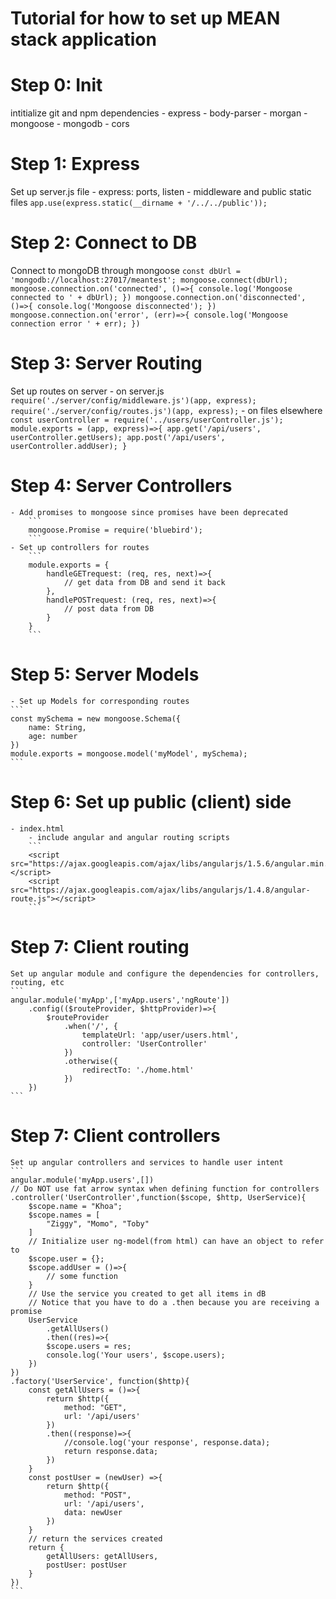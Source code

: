 
# Tutorial for how to set up MEAN stack application

# Step 0: Init
intitialize git and npm dependencies
    - express
    - body-parser
    - morgan
    - mongoose
    - mongodb
    - cors
# Step 1: Express
Set up server.js file
    - express: ports, listen
    - middleware and public static files
        ```
        app.use(express.static(__dirname + '/../../public'));    
        ```
# Step 2: Connect to DB
Connect to mongoDB through mongoose
    ```
    const dbUrl = 'mongodb://localhost:27017/meantest';
    mongoose.connect(dbUrl);
    mongoose.connection.on('connected', ()=>{
        console.log('Mongoose connected to ' + dbUrl);
    })
    mongoose.connection.on('disconnected', ()=>{
        console.log('Mongoose disconnected');
    })
    mongoose.connection.on('error', (err)=>{
        console.log('Mongoose connection error ' + err);
    })
    ```
# Step 3: Server Routing
Set up routes on server
    - on server.js
        ```
        require('./server/config/middleware.js')(app, express);
        require('./server/config/routes.js')(app, express);
        ```
    - on files elsewhere
        ```
        const userController = require('../users/userController.js');
        module.exports = (app, express)=>{
            app.get('/api/users', userController.getUsers);
            app.post('/api/users', userController.addUser);
        }
        ```
# Step 4: Server Controllers
    - Add promises to mongoose since promises have been deprecated
        ```
        mongoose.Promise = require('bluebird');
        ```
    - Set up controllers for routes
        ```
        module.exports = {
            handleGETrequest: (req, res, next)=>{
                // get data from DB and send it back
            },
            handlePOSTrequest: (req, res, next)=>{
                // post data from DB
            }
        }
        ```
# Step 5: Server Models
    - Set up Models for corresponding routes
    ```
    const mySchema = new mongoose.Schema({
        name: String,
        age: number
    })
    module.exports = mongoose.model('myModel', mySchema);
    ```

# Step 6: Set up public (client) side
    - index.html
        - include angular and angular routing scripts
        ```
        <script src="https://ajax.googleapis.com/ajax/libs/angularjs/1.5.6/angular.min.js"></script>
        <script src="https://ajax.googleapis.com/ajax/libs/angularjs/1.4.8/angular-route.js"></script>
        ```


# Step 7: Client routing
    Set up angular module and configure the dependencies for controllers, routing, etc
    ```
    angular.module('myApp',['myApp.users','ngRoute'])
        .config(($routeProvider, $httpProvider)=>{
            $routeProvider
                .when('/', {
                    templateUrl: 'app/user/users.html',
                    controller: 'UserController'
                })
                .otherwise({
                    redirectTo: './home.html'
                })
        })
    ```

# Step 7: Client controllers 
    Set up angular controllers and services to handle user intent
    ```
    angular.module('myApp.users',[])
    // Do NOT use fat arrow syntax when defining function for controllers
    .controller('UserController',function($scope, $http, UserService){
        $scope.name = "Khoa";
        $scope.names = [
            "Ziggy", "Momo", "Toby"
        ]
        // Initialize user ng-model(from html) can have an object to refer to
        $scope.user = {};
        $scope.addUser = ()=>{
            // some function
        }
        // Use the service you created to get all items in dB
        // Notice that you have to do a .then because you are receiving a promise
        UserService
            .getAllUsers()
            .then((res)=>{
            $scope.users = res;
            console.log('Your users', $scope.users);
        })
    })
    .factory('UserService', function($http){
        const getAllUsers = ()=>{
            return $http({
                method: "GET",
                url: '/api/users'
            })
            .then((response)=>{
                //console.log('your response', response.data);
                return response.data;
            })
        }
        const postUser = (newUser) =>{
            return $http({
                method: "POST",
                url: '/api/users',
                data: newUser
            })
        }
        // return the services created
        return {
            getAllUsers: getAllUsers,
            postUser: postUser
        }
    })
    ```